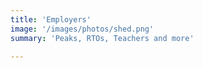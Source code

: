 ```yaml
---
title: 'Employers'
image: '/images/photos/shed.png'
summary: 'Peaks, RTOs, Teachers and more'

---
```

